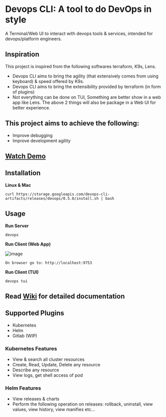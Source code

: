 # Devops CLI: A tool to do DevOps in style

A Terminal/Web UI to interact with devops tools & services, intended for devops/platform engineers.

## Inspiration
This project is inspired from the following softwares terraform, K9s, Lens. 
- Devops CLI aims to bring the agility (that extensively comes from using keyboard) & speed offered by K9s.
- Devops CLI aims to bring the extensibility provided by terraform (in form of plugins)
- Not everything can be done on TUI, Something are better show in a web app like Lens. The above 2 things will also be package in a Web UI for better experience.

## This project aims to achieve the following:
- Improve debugging
- Improve development agility

## [Watch Demo](https://youtu.be/lynrs5ivoYw)

## Installation
**Linux & Mac**

`curl https://storage.googleapis.com/devops-cli-artifacts/releases/devops/0.5.0/install.sh | bash`

## Usage

**Run Server**

`devops`

**Run Client (Web App)**

![image](https://user-images.githubusercontent.com/24411676/230721653-a57f0eea-7629-4839-ba32-1eb6cb77415f.png)


`On browser go to: http://localhost:9753`

**Run Client (TUI)**

`devops tui`

## Read [Wiki](https://github.com/sharadregoti/devops-cli/wiki) for detailed documentation 

## Supported Plugins
- Kubernetes
- Helm
- Gitlab (WIP)

### Kubernetes Features
- View & search all cluster resources
- Create, Read, Update, Delete any resource
- Describe any resource
- View logs, get shell access of pod

### Helm Features
- View releases & charts
- Perform the following operation on releases: rollback, uninstall, view values, view history, view manifies etc...
